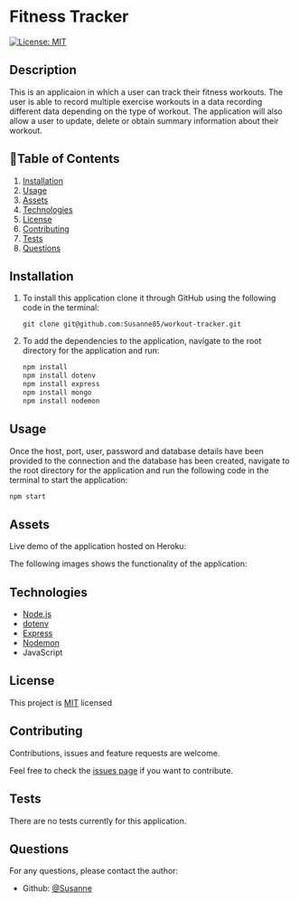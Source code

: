 # Fitness Tracker

[![License: MIT](https://img.shields.io/badge/License-MIT-brightgreen.svg)](https://opensource.org/licenses/MIT)

## Description

This is an applicaion in which a user can track their fitness workouts.  The user is able to record multiple exercise workouts in a data recording different data depending on the type of workout.  The application will also allow a user to update, delete or obtain summary information about their workout.

## 📖Table of Contents
1. [Installation](#installation)
2. [Usage](#usage)
3. [Assets](#assets)
4. [Technologies](#technologies)
5. [License](#license)
6. [Contributing](#contributing)
7. [Tests](#tests)
8. [Questions](#questions)

## Installation
1. To install this application clone it through GitHub using the following code in the terminal: 
    ``` 
    git clone git@github.com:Susanne85/workout-tracker.git
    ```
2. To add the dependencies to the application, navigate to the root directory for the application and run:
    ```js
    npm install
    npm install dotenv
    npm install express
    npm install mongo
    npm install nodemon
    ```
    
## Usage
Once the host, port, user, password and database details have been provided to the connection and the database has been created, navigate to the root directory for the application and run the following code in the terminal to start the application:

```js
npm start
```

## Assets

Live demo of the application hosted on Heroku:  

The following images shows the functionality of the application: 

 


## Technologies
- [Node.js](https://nodejs.org/en/docs/)
- [dotenv](https://www.npmjs.com/package/dotenv)
- [Express](https://expressjs.com/)
- [Nodemon](https://www.npmjs.com/package/nodemon)
- JavaScript

## License

This project is [MIT](./LICENSE) licensed

## Contributing
Contributions, issues and feature requests are welcome.

Feel free to check the [issues page](https://github.com/Susanne85/final-portfolio/issues) if you want to contribute.

## Tests
There are no tests currently for this application.


## Questions
For any questions, please contact the author:

- Github: [@Susanne](https://github.com/Susanne85)
